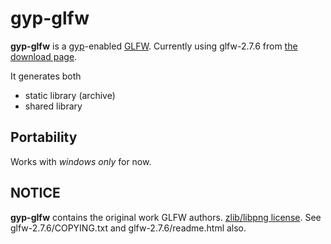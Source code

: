 # gyp-glfw

**gyp-glfw** is a [gyp](http://code.google.com/p/gyp/)-enabled [GLFW](http://www.glfw.org/).
Currently using glfw-2.7.6 from [the download page](http://www.glfw.org/download.html).

It generates both

* static library (archive)
* shared library

## Portability
Works with *windows only* for now.

## NOTICE
**gyp-glfw** contains the original work GLFW authors.
[zlib/libpng license](http://opensource.org/licenses/zlib).
See glfw-2.7.6/COPYING.txt and glfw-2.7.6/readme.html also.
